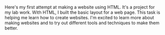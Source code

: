 Here's my first attempt at making a website using HTML. It's a project for my lab work. With HTML, I built the basic layout for a web page. This task is helping me learn how to create websites. I'm excited to learn more about making websites and to try out different tools and techniques to make them better.
